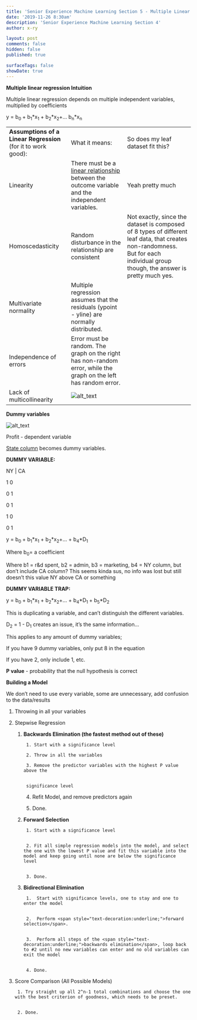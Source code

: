 ```yaml
---
title: 'Senior Experience Machine Learning Section 5 - Multiple Linear Regression'
date: '2019-11-26 8:30am'
description: 'Senior Experience Machine Learning Section 4'
author: x-ry	

layout: post
comments: false
hidden: false
published: true 

surfaceTags: false
showDate: true
---
```


<!----- Conversion time: 1.719 seconds.


Using this Markdown file:

1. Cut and paste this output into your source file.
2. See the notes and action items below regarding this conversion run.
3. Check the rendered output (headings, lists, code blocks, tables) for proper
   formatting and use a linkchecker before you publish this page.

Conversion notes:

* Docs to Markdown version 1.0β17
* Sun Dec 22 2019 15:00:16 GMT-0800 (PST)
* Source doc: https://docs.google.com/open?id=14Vuu5JA5WZsu3bYVAgVtRT_RwndF2fEQyA_ExYqWhqg
* This document has images: check for >>>>>  gd2md-html alert:  inline image link in generated source and store images to your server.
----->

**Multiple linear regression Intuition**

Multiple linear regression depends on multiple independent variables, multiplied by coefficients

y =  b<sub>0 </sub>+ b<sub>1</sub>*x<sub>1</sub> + b<sub>2</sub>*x<sub>2</sub>+...  b<sub>n</sub>*x<sub>n</sub>


<table>
  <tr>
   <td><strong>Assumptions</strong> <strong>of a Linear Regression</strong> (for it to work good):
   </td>
   <td>What it means:
   </td>
   <td>So does my leaf dataset fit this?
   </td>
  </tr>
  <tr>
   <td>Linearity
   </td>
   <td>There must be a <span style="text-decoration:underline;">linear relationship</span> between the outcome variable and the independent variables.
   </td>
   <td>Yeah pretty much
   </td>
  </tr>
  <tr>
   <td>Homoscedasticity
   </td>
   <td>Random disturbance in the relationship are consistent
   </td>
   <td>Not exactly, since the dataset is composed of 8 types of different leaf data, that creates non-randomness. But for each individual group though, the answer is pretty much yes. 
   </td>
  </tr>
  <tr>
   <td>Multivariate normality 
   </td>
   <td>Multiple regression assumes that the residuals (ypoint - yline) are normally distributed.
   </td>
   <td>
   </td>
  </tr>
  <tr>
   <td>Independence of errors 
   </td>
   <td>Error must be random. The graph on the right has non-random error, while the graph on the left has random error.
   </td>
   <td>
   </td>
  </tr>
  <tr>
   <td>Lack of multicollinearity 
   </td>
   <td>
<img src="https://x-ry.github.io/assets/images/posts/ml/5graphs.png" width="" alt="alt_text" title="image_tooltip">
   </td>
   <td>
   </td>
  </tr>
</table>


**Dummy variables** 

![alt_text](https://x-ry.github.io/assets/images/posts/ml/5dummy.png)


Profit - dependent variable

<span style="text-decoration:underline;">State column</span> becomes dummy variables. 

**DUMMY VARIABLE:**

NY   | 	CA

1	0		

0	1		

0	1		

1	0		

0	1		

y =  b<sub>0 </sub>+ b<sub>1</sub>*x<sub>1</sub> + b<sub>2</sub>*x<sub>2</sub>+...     +   b<sub>4</sub>*D<sub>1</sub>

Where b<sub>0</sub>= a coefficient

Where b1 = r&d spent, b2 = admin, b3 = marketing, b4 = NY column, but don’t include CA column? This seems kinda sus, no info was lost but still doesn’t this value NY above CA or something

**DUMMY VARIABLE TRAP:**

y =  b<sub>0 </sub>+ b<sub>1</sub>*x<sub>1</sub> + b<sub>2</sub>*x<sub>2</sub>+...     +   b<sub>4</sub>*D<sub>1  </sub>+   b<sub>5</sub>*D<sub>2</sub>

This is duplicating a variable, and can’t distinguish the different variables. 

D<sub>2</sub> = 1 - D<sub>1</sub>   creates an issue, it’s the same information...

This applies to any amount of dummy variables;

If you have 9 dummy variables, only put 8 in the equation

If you have 2, only include 1, etc.

**P value** - probability that the null hypothesis is correct

**Building a Model**

We don’t need to use every variable, some are unnecessary, add confusion to the data/results



1. Throwing in all your variables

2. Stepwise Regression

    1. **Backwards Elimination (the fastest method out of these)**

			1. Start with a significance level

			2. Throw in all the variables

			3. Remove the predictor variables with the highest P value above the 


            significance level


        4. Refit Model, and remove predictors again


        5. Done.



    2. **Forward Selection**

            1. Start with a significance level


            2. Fit all simple regression models into the model, and select the one with the lowest P value and fit this variable into the model and keep going until none are below the significance level


            3. Done.

    3. **Bidirectional Elimination**

            1.  Start with significance levels, one to stay and one to enter the model


            2.  Perform <span style="text-decoration:underline;">forward selection</span>.


            3.  Perform all steps of the <span style="text-decoration:underline;">backwards elimination</span>, loop back to #2 until no new variables can enter and no old variables can exit the model


            4. Done.

3. Score Comparison (All Possible Models)

        1. Try straight up all 2^n-1 total combinations and choose the one with the best criterion of goodness, which needs to be preset.


        2. Done.


<!-- Docs to Markdown version 1.0β17 -->